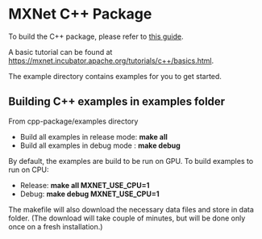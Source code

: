 # MXNet C++ Package

To build the C++ package, please refer to [this guide](<https://mxnet.incubator.apache.org/install/build_from_source#build-the-c-package>).

A basic tutorial can be found at <https://mxnet.incubator.apache.org/tutorials/c++/basics.html>.

The example directory contains examples for you to get started.

## Building C++ examples in examples folder

From cpp-package/examples directory
-  Build all examples in release mode: **make all**
-  Build all examples in debug mode : **make debug**

By default, the examples are build to be run on GPU.
To build examples to run on CPU:
- Release: **make all MXNET_USE_CPU=1**  
- Debug: **make debug MXNET_USE_CPU=1**  


The makefile will also download the necessary data files and store in data folder. (The download will take couple of minutes, but will be done only once on a fresh installation.)
